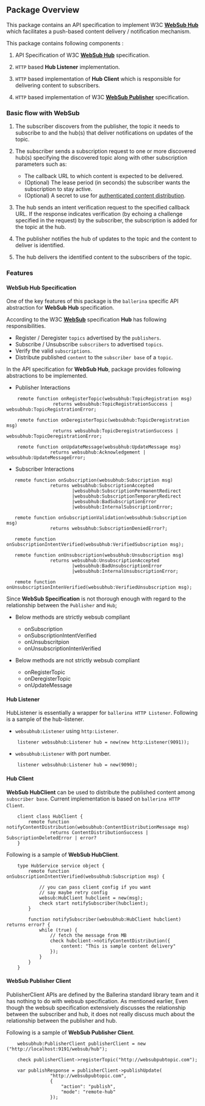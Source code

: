 ## Package Overview

This package contains an API specification to implement W3C [**WebSub Hub**](https://www.w3.org/TR/websub/) which facilitates 
a push-based content delivery / notification mechanism.

This package contains following components :

1. API Specification of W3C [**WebSub Hub**](https://www.w3.org/TR/websub/#hub) specification.

2. `HTTP` based **Hub Listener** implementation.

3. ```HTTP``` based implementation of **Hub Client** which is responsible for delivering content to subscribers.

4. ```HTTP``` based implementation of W3C [**WebSub Publisher**](https://www.w3.org/TR/websub/#publisher) specification.

### Basic flow with WebSub

1. The subscriber discovers from the publisher, the topic it needs to subscribe to and the hub(s) that deliver notifications on updates of the topic.

2. The subscriber sends a subscription request to one or more discovered hub(s) specifying the discovered topic along 
 with other subscription parameters such as:
    - The callback URL to which content is expected to be delivered.
    - (Optional) The lease period (in seconds) the subscriber wants the subscription to stay active.
    - (Optional) A secret to use for [authenticated content distribution](https://www.w3.org/TR/websub/#signing-content).
  
3. The hub sends an intent verification request to the specified callback URL. If the response indicates
verification (by echoing a challenge specified in the request) by the subscriber, the subscription is added for the topic at the hub.

4. The publisher notifies the hub of updates to the topic and the content to deliver is identified.

5. The hub delivers the identified content to the subscribers of the topic.

### Features

#### WebSub Hub Specification

One of the key features of this package is the ```ballerina``` specific API abstraction for **WebSub Hub** specification.

According to the W3C [**WebSub**](https://www.w3.org/TR/websub/) specification **Hub** has following responsibilities.

- Register / Deregister ```topics``` advertised by the ```publishers```.
- Subscribe / Unsubscribe ```subscribers``` to advertised ```topics```.
- Verify the valid ```subscriptions```.
- Distribute published ```content``` to the ```subscriber base``` of a ```topic```.

In the API specification for **WebSub Hub**, package provides following abstractions to be implemented.

- Publisher Interactions

```ballerina
    remote function onRegisterTopic(websubhub:TopicRegistration msg)
                 returns websubhub:TopicRegistrationSuccess | websubhub:TopicRegistrationError;

    remote function onDeregisterTopic(websubhub:TopicDeregistration msg)
                 returns websubhub:TopicDeregistrationSuccess | websubhub:TopicDeregistrationError;

    remote function onUpdateMessage(websubhub:UpdateMessage msg)
                returns websubhub:Acknowledgement | websubhub:UpdateMessageError;
```

- Subscriber Interactions

```ballerina
   remote function onSubscription(websubhub:Subscription msg)
                returns websubhub:SubscriptionAccepted 
                        |websubhub:SubscriptionPermanentRedirect
                        |websubhub:SubscriptionTemporaryRedirect 
                        |websubhub:BadSubscriptionError 
                        |websubhub:InternalSubscriptionError;

   remote function onSubscriptionValidation(websubhub:Subscription msg)
                returns websubhub:SubscriptionDeniedError?;

   remote function onSubscriptionIntentVerified(websubhub:VerifiedSubscription msg); 

   remote function onUnsubscription(websubhub:Unsubscription msg)
                returns websubhub:UnsubscriptionAccepted
                        |websubhub:BadUnsubscriptionError
                        |websubhub:InternalUnsubscriptionError;

   remote function onUnsubscriptionIntenVerified(websubhub:VerifiedUnsubscription msg);
```

Since **WebSub Specification** is not thorough enough with regard to the relationship between the ```Publisher``` and ```Hub```;

- Below methods are strictly websub compliant
    - onSubscription
    - onSubscriptionIntentVerified
    - onUnsubscritpion
    - onUnsubscriptionIntenVerified

- Below methods are not strictly websub compliant
    - onRegisterTopic
    - onDeregisterTopic
    - onUpdateMessage

#### Hub Listener

HubListener is essentially a wrapper for ```ballerina HTTP Listener```. Following is a sample of the hub-listener.

* `websubhub:Listener` using `http:Listener`.
```ballerina
    listener websubhub:Listener hub = new(new http:Listener(9091));
```

* `websubhub:Listener` with port number.
```ballerina
    listener websubhub:Listener hub = new(9090);
```

#### Hub Client

**WebSub HubClient** can be used to distribute the published content among ```subscriber base```. Current implementation is based on
```ballerina HTTP Client```.

```ballerina
    client class HubClient {
        remote function notifyContentDistribution(websubhub:ContentDistributionMessage msg) 
                returns ContentDistributionSuccess | SubscriptionDeletedError | error?
    }
```

Following is a sample of **WebSub HubClient**.

```ballerina
    type HubService service object {
        remote function onSubscriptionIntentVerified(websubhub:Subscription msg) {

            // you can pass client config if you want 
            // say maybe retry config
            websub:HubClient hubclient = new(msg);
            check start notifySubscriber(hubclient);
        }

        function notifySubscriber(websubhub:HubClient hubclient) returns error? {
            while (true) {
                // fetch the message from MB
                check hubclient->notifyContentDistribution({
                    content: "This is sample content delivery"
                });
            }   
        }
    }
```

#### WebSub Publisher Client

PublisherClient APIs are defined by the Ballerina standard library team and it has nothing to do with websub specification. As mentioned earlier, Even though the
websub specification extensively discusses the relationship between the subscriber and hub, it does not really discuss much about the relationship between the publisher and hub.

Following is a sample of **WebSub Publisher Client**.

```ballerina
    websubhub:PublisherClient publisherClient = new ("http://localhost:9191/websub/hub");

    check publisherClient->registerTopic("http://websubpubtopic.com");
   
    var publishResponse = publisherClient->publishUpdate(
                "http://websubpubtopic.com",
                {
                    "action": "publish", 
                    "mode": "remote-hub"
                });
```
